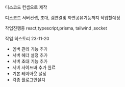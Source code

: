 디스코드 컨셉으로 제작

디스코드 서버컨셉, 초대, 캠연결및 화면공유기능까지 작업할예정

작업진행중 
react,typescript,prisma, tailwind  ,socket


작업 히스토리
23-11-20
- 멤버 관리 기능 추가
- 서버 헤더 설정 추가
- 서버 초대 기능 추가 
- 서버 사이드바 추가 완료
- 기본 레이아웃 설정
- 각종 플로그인설치 

